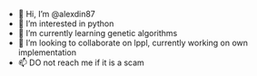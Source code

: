- 👋 Hi, I’m @alexdin87
- 👀 I’m interested in python
- 🌱 I’m currently learning genetic algorithms
- 💞️ I’m looking to collaborate on lppl, currently working on own implementation
- 📫 DO not reach me if it is a scam

<!---
alexdin87/alexdin87 is a ✨ special ✨ repository because its `README.md` (this file) appears on your GitHub profile.
You can click the Preview link to take a look at your changes.
--->
